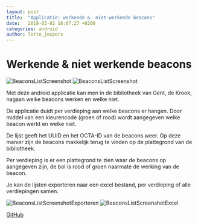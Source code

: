 ```yaml
---
layout: post
title:  "Applicatie: werkende &  niet-werkende beacons"
date:   2018-03-02 16:07:27 +0200
categories: android
author: lotte_jespers
---
```


# Werkende & niet werkende beacons

![BeaconsListScreenshot](https://i.imgur.com/5zyGXstl.jpg) ![BeaconsListScreenshot](https://i.imgur.com/YFNkzall.jpg)

Met deze android applicatie kan men in de bibliotheek van Gent, de Krook, nagaan welke beacons werken en welke niet.

De applicatie duidt per verdieping aan welke beacons er hangen. Door middel van een kleurencode (groen of rood) wordt aangegeven welke beacon werkt en welke niet. 

De lijst geeft het UUID en het OCTA-ID van de beacons weer. Op deze manier zijn de beacons makkelijk terug te vinden op de plattegrond van de bibliotheek. 

Per verdieping is er een plattegrond te zien waar de beacons op aangegeven zijn, de bol is rood of groen naarmate de werking van de beacon.

Je kan de lijsten exporteren naar een excel bestand, per verdieping of alle verdiepingen samen.

![BeaconsListScreenshotExporteren](https://i.imgur.com/wfqdwH8l.jpg) ![BeaconsListScreenshotExcel](https://i.imgur.com/DNU54HQl.jpg)

<a target="_blank" href="https://github.com/lab9k/Beacons/tree/master/Android/BeaconsList">GitHub</a><br>
